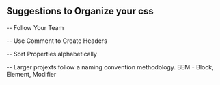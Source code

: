 ## Suggestions to Organize your css

-- Follow Your Team

-- Use Comment to Create Headers

-- Sort Properties alphabetically

-- Larger projexts follow a naming convention methodology. BEM - Block, Element, Modifier